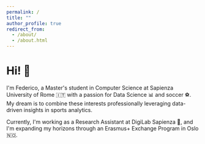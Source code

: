 ```yaml
---
permalink: /
title: ""
author_profile: true
redirect_from: 
  - /about/
  - /about.html
---
```


# Hi! 👋

I'm Federico, a Master's student in Computer Science at Sapienza University of Rome 🇮🇹 with a passion for Data Science 📊 and soccer ⚽. My dream is to combine these interests professionally leveraging data-driven insights in sports analytics.

Currently, I'm working as a Research Assistant at DigiLab Sapienza 🏺, and I'm expanding my horizons through an Erasmus+ Exchange Program in Oslo 🇳🇴.